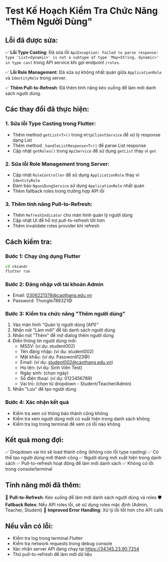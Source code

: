# Test Kế Hoạch Kiểm Tra Chức Năng "Thêm Người Dùng"

## Lỗi đã được sửa:
✅ **Lỗi Type Casting**: Đã sửa lỗi `ApiException: Failed to parse response: type 'List<dynamic>' is not a subtype of type 'Map<String, dynamic>' in type cast` trong API service khi gọi endpoint `/roles`.

✅ **Lỗi Role Management**: Đã sửa sự không nhất quán giữa `ApplicationRole` và `IdentityRole` trong server.

✅ **Thêm Pull-to-Refresh**: Đã thêm tính năng kéo xuống để làm mới danh sách người dùng.

## Các thay đổi đã thực hiện:

### 1. Sửa lỗi Type Casting trong Flutter:
- Thêm method `getList<T>()` trong `HttpClientService` để xử lý response dạng List
- Thêm method `_handleListResponse<T>()` để parse List response
- Cập nhật `getRoles()` trong `ApiService` để sử dụng `getList` thay vì `get`

### 2. Sửa lỗi Role Management trong Server:
- Cập nhật `RoleController` để sử dụng `ApplicationRole` thay vì `IdentityRole`
- Đảm bảo `NguoiDungService` sử dụng `ApplicationRole` nhất quán
- Thêm fallback roles trong trường hợp API lỗi

### 3. Thêm tính năng Pull-to-Refresh:
- Thêm `RefreshIndicator` cho màn hình quản lý người dùng
- Cập nhật UI để hỗ trợ pull-to-refresh tốt hơn
- Thêm invalidate roles provider khi refresh

## Cách kiểm tra:

### Bước 1: Chạy ứng dụng Flutter
```bash
cd ckcandr
flutter run
```

### Bước 2: Đăng nhập với tài khoản Admin
- Email: 0306221378@caothang.edu.vn
- Password: Thongle789321@

### Bước 3: Kiểm tra chức năng "Thêm người dùng"
1. Vào màn hình "Quản lý người dùng (API)"
2. Nhấn nút "Làm mới" để tải danh sách người dùng
3. Nhấn nút "Thêm" để mở dialog thêm người dùng
4. Điền thông tin người dùng mới:
   - MSSV: (ví dụ: student002)
   - Tên đăng nhập: (ví dụ: student002)
   - Mật khẩu: (ví dụ: Password123@)
   - Email: (ví dụ: student002@caothang.edu.vn)
   - Họ tên: (ví dụ: Sinh Viên Test)
   - Ngày sinh: (chọn ngày)
   - Số điện thoại: (ví dụ: 0123456789)
   - Vai trò: (chọn từ dropdown - Student/Teacher/Admin)
5. Nhấn "Lưu" để tạo người dùng

### Bước 4: Xác nhận kết quả
- Kiểm tra xem có thông báo thành công không
- Kiểm tra xem người dùng mới có xuất hiện trong danh sách không
- Kiểm tra log trong terminal để xem có lỗi nào không

## Kết quả mong đợi:
✅ Dropdown vai trò sẽ load thành công (không còn lỗi type casting)
✅ Có thể tạo người dùng mới thành công
✅ Người dùng mới xuất hiện trong danh sách
✅ Pull-to-refresh hoạt động để làm mới danh sách
✅ Không có lỗi trong console/terminal

## Tính năng mới đã thêm:
🔄 **Pull-to-Refresh**: Kéo xuống để làm mới danh sách người dùng và roles
🛡️ **Fallback Roles**: Nếu API roles lỗi, sẽ sử dụng roles mặc định (Admin, Teacher, Student)
🔧 **Improved Error Handling**: Xử lý lỗi tốt hơn cho API calls

## Nếu vẫn có lỗi:
- Kiểm tra log trong terminal Flutter
- Kiểm tra network requests trong debug console
- Xác nhận server API đang chạy tại https://34.145.23.90:7254
- Thử pull-to-refresh để làm mới dữ liệu
